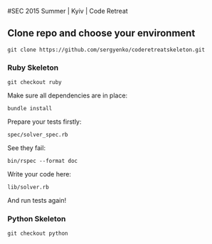 #SEC 2015 Summer | Kyiv | Code Retreat

## Clone repo and choose your environment

`git clone https://github.com/sergyenko/coderetreatskeleton.git`

### Ruby Skeleton

`git checkout ruby`

Make sure all dependencies are in place:

`bundle install`

Prepare your tests firstly:

`spec/solver_spec.rb`

See they fail:

`bin/rspec --format doc`

Write your code here:

`lib/solver.rb`

And run tests again!

### Python Skeleton

`git checkout python`
